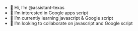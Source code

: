 - 👋 Hi, I’m @assistant-texas
- 👀 I’m interested in Google apps script
- 🌱 I’m currently learning javascript & Google script
- 💞️ I’m looking to collaborate on javascript and Google script


<!---
assistant-texas/assistant-texas is a ✨ special ✨ repository because its `README.md` (this file) appears on your GitHub profile.
You can click the Preview link to take a look at your changes.
--->
